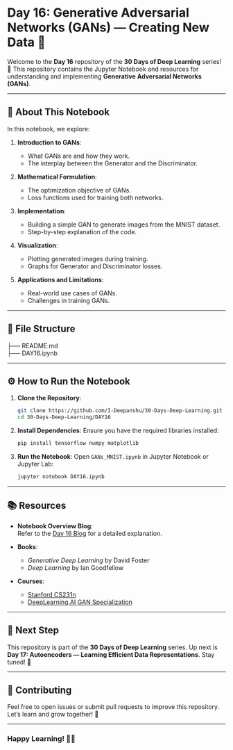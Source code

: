 # **Day 16: Generative Adversarial Networks (GANs) — Creating New Data** 🌟

Welcome to the **Day 16** repository of the **30 Days of Deep Learning** series! 🎉 This repository contains the Jupyter Notebook and resources for understanding and implementing **Generative Adversarial Networks (GANs)**.

---

## **📘 About This Notebook**
In this notebook, we explore:
1. **Introduction to GANs**:  
   - What GANs are and how they work.  
   - The interplay between the Generator and the Discriminator.  
   
2. **Mathematical Formulation**:  
   - The optimization objective of GANs.  
   - Loss functions used for training both networks.  

3. **Implementation**:  
   - Building a simple GAN to generate images from the MNIST dataset.  
   - Step-by-step explanation of the code.  

4. **Visualization**:  
   - Plotting generated images during training.  
   - Graphs for Generator and Discriminator losses.  

5. **Applications and Limitations**:  
   - Real-world use cases of GANs.  
   - Challenges in training GANs.

---

## **📂 File Structure**

├── README.md              
├── DAY16.ipynb

---

## **⚙️ How to Run the Notebook**
1. **Clone the Repository**:
   ```bash
   git clone https://github.com/I-Deepanshu/30-Days-Deep-Learning.git
   cd 30-Days-Deep-Learning/DAY16
   ```

2. **Install Dependencies**:
   Ensure you have the required libraries installed:
   ```bash
   pip install tensorflow numpy matplotlib
   ```

3. **Run the Notebook**:
   Open `GANs_MNIST.ipynb` in Jupyter Notebook or Jupyter Lab:
   ```bash
   jupyter notebook DAY16.ipynb
   ```

---


## **📚 Resources**
- **Notebook Overview Blog**:  
  Refer to the [Day 16 Blog](https://github.com/I-Deepanshu/30-Days-Deep-Learning/tree/main/DAY16) for a detailed explanation.  

- **Books**:
  - *Generative Deep Learning* by David Foster  
  - *Deep Learning* by Ian Goodfellow  

- **Courses**:
  - [Stanford CS231n](http://cs231n.stanford.edu/)
  - [DeepLearning.AI GAN Specialization](https://www.coursera.org/specializations/generative-adversarial-networks-gans)

---

## **🚀 Next Step**
This repository is part of the **30 Days of Deep Learning** series. Up next is **Day 17: Autoencoders — Learning Efficient Data Representations**. Stay tuned! 🎯  

---

## **🤝 Contributing**
Feel free to open issues or submit pull requests to improve this repository. Let’s learn and grow together! 💪

--- 

### **Happy Learning!** 🧠✨  